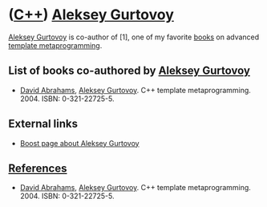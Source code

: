 # ([C++](Cpp.md)) [Aleksey Gurtovoy](CppAlekseyGurtovoy.md)

[Aleksey Gurtovoy](CppAlekseyGurtovoy.md) is co-author of \[1\], one of
my favorite [books](CppBooks.md) on advanced [template
metaprogramming](CppTemplateMetaprogram.md).

## List of books co-authored by [Aleksey Gurtovoy](CppAlekseyGurtovoy.md)

 * [David Abrahams](CppDavidAbrahams.md), [Aleksey
    Gurtovoy](CppAlekseyGurtovoy.md). C++ template metaprogramming.
    2004. ISBN: 0-321-22725-5.

## External links

 * [Boost page about Aleksey Gurtovoy](http://www.boost.org/users/people/aleksey_gurtovoy.html)

## [References](CppReferences.md)

 * [David Abrahams](CppDavidAbrahams.md), [Aleksey
    Gurtovoy](CppAlekseyGurtovoy.md). C++ template metaprogramming.
    2004. ISBN: 0-321-22725-5.
